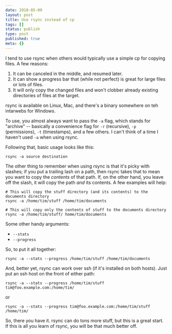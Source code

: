 ```yaml
---
date: 2010-05-09
layout: post
title: Use rsync instead of cp
tags: []
status: publish
type: post
published: true
meta: {}
---
```


I tend to use rsync when others would typically use a simple cp for copying files. A few reasons:

1. It can be canceled in the middle, and resumed later.
2. It can show a progress bar that (while not perfect) is great for large files or lots of files.
3. It will only copy the changed files and won't clobber already existing directories of files at the target.

rsync is available on Linux, Mac, and there's a binary somewhere on teh intarwebs for Windows.

To use, you almost always want to pass the `-a` flag, which stands for "archive" -- basically a convenience flag for `-r` (recursive), `-p` (permissions), `-t` (timestamps), and a few others. I can't think of a time I haven't used `-a` when using rsync.

Following that, basic usage looks like this:

```
rsync -a source destination
```

The other thing to remember when using rsync is that it's picky with slashes; if you put a trailing lash on a path, then rsync takes that to mean you want to copy the _contents_ of that path. If, on the other hand, you leave off the slash, it will copy the path _and_ its contents. A few examples will help:

```
# This will copy the stuff directory (and its contents) to the documents directory
rsync -a /home/tim/stuff /home/tim/documents

# This will copy only the contents of stuff to the documents directory
rsync -a /home/tim/stuff/ home/tim/documents
```

Some other handy arguments:

* `--stats`
* `--progress`

So, to put it all together:

```
rsync -a --stats --progress /home/tim/stuff /home/tim/documents
```

And, better yet, rsync can work over ssh (if it's installed on both hosts). Just put an ssh host on the front of either path:

```
rsync -a --stats --progress /home/tim/stuff tim@foo.example.com:/home/tim/
```

or

```
rsync -a --stats --progress tim@foo.example.com:/home/tim/stuff /home/tim/
```

So, there you have it. rsync can do tons more stuff, but this is a great start. If this is all you learn of rsync, you will be that much better off.
